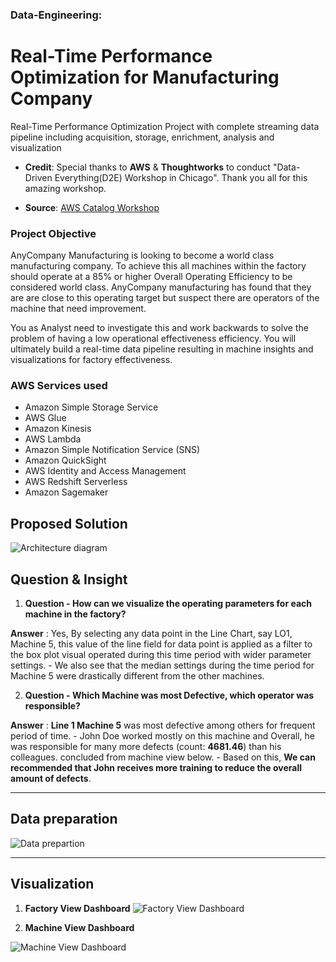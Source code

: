 ### Data-Engineering: 

# Real-Time Performance Optimization for Manufacturing Company

Real-Time Performance Optimization Project with complete streaming data pipeline including acquisition, storage, enrichment, analysis and visualization

- **Credit**: Special thanks to **AWS** & **Thoughtworks** to conduct "Data-Driven Everything(D2E) Workshop in Chicago". Thank you all for this amazing workshop.

- **Source**: [AWS Catalog Workshop](https://catalog.workshops.aws/event/dashboard/en-US/workshop#data-strategy:-real-time-performance-optimization)

### Project Objective 

AnyCompany Manufacturing is looking to become a world class manufacturing company. To achieve this all machines within the factory should operate at a 85% or higher Overall Operating Efficiency to be considered world class. AnyCompany manufacturing has found that they are are close to this operating target but suspect there are operators of the machine that need improvement.

You as Analyst need to investigate this and work backwards to solve the problem of having a low operational effectiveness efficiency. You will ultimately build a real-time data pipeline resulting in machine insights and visualizations for factory effectiveness.

### AWS Services used
- Amazon Simple Storage Service
- AWS Glue
- Amazon Kinesis
- AWS Lambda
- Amazon Simple Notification Service (SNS)
- Amazon QuickSight
- AWS Identity and Access Management
- AWS Redshift Serverless
- Amazon Sagemaker

## Proposed Solution

![Architecture diagram](https://github.com/Ashleshk/Data-Engineering-Real-Time-Performance-Optimization-for-Manufacturing-Company/blob/main/Solution%20Architecture.png)


## Question & Insight

1. **Question - How can we visualize the operating parameters for each machine in the factory?** 

**Answer** : Yes, By selecting any data point in the Line Chart, say LO1, Machine 5, this value of the line field for data point is applied as a filter to the box plot visual operated during this time period with wider parameter settings. 
    - We also see that the median settings during the time period for Machine 5 were drastically different from the other machines.


2. **Question - Which Machine was most Defective, which operator was responsible?**

**Answer** : **Line 1 Machine 5** was most defective among others for frequent period of time.
    - John Doe worked mostly on this machine and Overall, he was responsible for many more defects (count: **4681.46**) than his colleagues. concluded from machine view below.
    - Based on this, **We can recommended that John receives more training to reduce the overall amount of defects**.

___




## Data preparation 

![Data prepartion](https://github.com/Ashleshk/Data-Engineering-Real-Time-Performance-Optimization-for-Manufacturing-Company/blob/main/Data%20Preparation.png)

___

## Visualization 

1. **Factory View Dashboard**
![Factory View Dashboard](https://github.com/Ashleshk/Data-Engineering-Real-Time-Performance-Optimization-for-Manufacturing-Company/blob/main/Factory%20View.png)

2. **Machine View Dashboard**

![Machine View Dashboard](https://github.com/Ashleshk/Data-Engineering-Real-Time-Performance-Optimization-for-Manufacturing-Company/blob/main/Machine%20View.png)